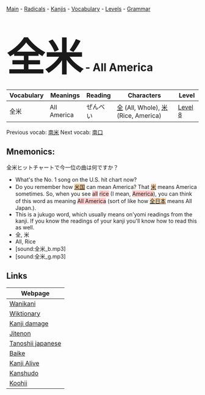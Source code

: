 <style> bigfont {font-size: 100px}</style>
[Main](../README.md) -
[Radicals](../radicals.md) -
[Kanjis](../kanjis.md) -
[Vocabulary](../vocabulary.md) -
[Levels](../levels.md) -
[Grammar](../grammar.md)
# <bigfont> 全米</bigfont> - All America 

| Vocabulary | Meanings | Reading | Characters | Level |
| --- | --- | --- | --- | --- |
| 全米 | All America | ぜんべい |  [全](../kanjis/全.md) (All, Whole), [米](../kanjis/米.md) (Rice, America) | [Level 8](../levels/wk_level8.md) |

Previous vocab: [南米](南米.md) Next vocab: [南口](南口.md) 

## Mnemonics:
全米ヒットチャートで今一位の曲は何ですか？
* What's the No. 1 song on the U.S. hit chart now?
* Do you remember how <span style="background-color:#fed8b1"> [米国]([米](https://jisho.org/search/米)国)</span> can mean America? That <span style="background-color:#fed8b1"> [米](https://jisho.org/search/米)</span> means America sometimes. So, when you see <span style="background-color:#ffcccb"> all</span> <span style="background-color:#ffcccb"> rice</span> (I mean, <span style="background-color:#ffcccb"> America</span>), you can think of this word as meaning <span style="background-color:#ffcccb"> All America</span> (sort of like how <span style="background-color:#fed8b1"> [全日本](https://jisho.org/search/全日本)</span> means All Japan.).
* This is a jukugo word, which usually means on'yomi readings from the kanji. If you know the readings of your kanji you'll know how to read this as well.
* 全, 米
* All, Rice
* [sound:全米_b.mp3]
* [sound:全米_g.mp3]


## Links 

| Webpage |
| --- |
| [Wanikani          ](https://www.wanikani.com/kanji/全米) |
| [Wiktionary        ](https://en.wiktionary.org/wiki/全米) |
| [Kanji damage      ](http://www.kanjidamage.com/kanji/search?utf8=✓&q=全米) |
| [Jitenon           ](https://jitenon.com/kanji/全米) |
| [Tanoshii japanese ](https://www.tanoshiijapanese.com/dictionary/kanji.cfm?k=全米) |
| [Baike             ](https://baike.baidu.com/item/全米) |
| [Kanji Alive       ](https://app.kanjialive.com/全米) |
| [Kanshudo          ](https://www.kanshudo.com/searchmn?q=全米) |
| [Koohii            ](https://kanji.koohii.com/study/kanji/全米) |
